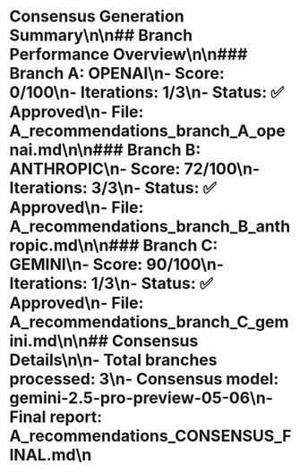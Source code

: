 # Consensus Generation Summary\n\n## Branch Performance Overview\n\n### Branch A: OPENAI\n- **Score**: 0/100\n- **Iterations**: 1/3\n- **Status**: ✅ Approved\n- **File**: A_recommendations_branch_A_openai.md\n\n### Branch B: ANTHROPIC\n- **Score**: 72/100\n- **Iterations**: 3/3\n- **Status**: ✅ Approved\n- **File**: A_recommendations_branch_B_anthropic.md\n\n### Branch C: GEMINI\n- **Score**: 90/100\n- **Iterations**: 1/3\n- **Status**: ✅ Approved\n- **File**: A_recommendations_branch_C_gemini.md\n\n## Consensus Details\n\n- **Total branches processed**: 3\n- **Consensus model**: gemini-2.5-pro-preview-05-06\n- **Final report**: A_recommendations_CONSENSUS_FINAL.md\n